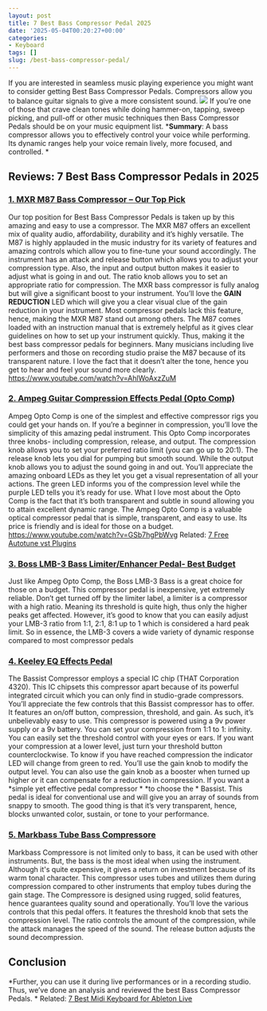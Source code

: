 ```yaml
---
layout: post
title: 7 Best Bass Compressor Pedal 2025
date: '2025-05-04T00:20:27+00:00'
categories:
- Keyboard
tags: []
slug: /best-bass-compressor-pedal/
---
```


If you are interested in seamless music playing experience you might want to consider getting Best Bass Compressor Pedals. Compressors allow you to balance guitar signals to give a more consistent sound.
![](/assets/img/12/Pest-Control.jpg)
If you’re one of those that crave clean tones while doing hammer-on, tapping, sweep picking, and pull-off or other music techniques then Bass Compressor Pedals should be on your music equipment list.
***Summary**: A bass compressor allows you to effectively control your voice while performing. Its dynamic ranges help your voice remain lively, more focused, and controlled. *
## Reviews: 7 Best Bass Compressor Pedals in 2025
### [1. MXR M87 Bass Compressor – Our Top Pick](https://www.amazon.com/dp/B004LG72W8?tag=p-policy-20)
Our top position for Best Bass Compressor Pedals is taken up by this amazing and easy to use a compressor. The MXR M87 offers an excellent mix of quality audio, affordability, durability and it’s highly versatile.
[](https://www.amazon.com/dp/B004LG72W8?tag=p-policy-20)
[](https://www.amazon.com/dp/B0791WV9MG/?tag=p-policy-20)
[](https://www.amazon.com/dp/B01KWPTLQG/ref=as_li_ss_il?&linkCode=li3&tag=p-policy-20&linkId=1d5bedff8c59deadcb5756de1c4165d6)
[](https://www.amazon.com/dp/B01KWPTLQG/ref=as_li_ss_il?&linkCode=li2&tag=p-policy-20&linkId=2742498f1d11ed7b298176c4737e30ac)
[](https://www.amazon.com/dp/B00E1N09JO/?tag=p-policy-20)
The M87 is highly applauded in the music industry for its variety of features and amazing controls which allow you to fine-tune your sound accordingly.
The instrument has an attack and release button which allows you to adjust your compression type. Also, the input and output button makes it easier to adjust what is going in and out. The ratio knob allows you to set an appropriate ratio for compression.
The MXR bass compressor is fully analog but will give a significant boost to your instrument.
You’ll love the
**GAIN REDUCTION**
LED which will give you a clear visual clue of the gain reduction in your instrument. Most compressor pedals lack this feature, hence, making the MXR M87 stand out among others.
The M87 comes loaded with an instruction manual that is extremely helpful as it gives clear guidelines on how to set up your instrument quickly. Thus, making it the best bass compressor pedals for beginners.
Many musicians including live performers and those on recording studio praise the M87 because of its transparent nature. I love the fact that it doesn’t alter the tone, hence you get to hear and feel your sound more clearly.
https://www.youtube.com/watch?v=AhlWoAxzZuM
### [2. Ampeg Guitar Compression Effects Pedal (Opto Comp)](https://www.amazon.com/dp/B079H4YYP7?tag=p-policy-20)
Ampeg Opto Comp is one of the simplest and effective compressor rigs you could get your hands on.
[](https://www.amazon.com/dp/B079H4YYP7?tag=p-policy-20)
[](https://www.amazon.com/dp/B0791WV9MG/?tag=p-policy-20)
[](https://www.amazon.com/dp/B01KWPTLQG/ref=as_li_ss_il?&linkCode=li3&tag=p-policy-20&linkId=1d5bedff8c59deadcb5756de1c4165d6)
[](https://www.amazon.com/dp/B01KWPTLQG/ref=as_li_ss_il?&linkCode=li2&tag=p-policy-20&linkId=2742498f1d11ed7b298176c4737e30ac)
[](https://www.amazon.com/dp/B00E1N09JO/?tag=p-policy-20)
If you’re a beginner in compression, you’ll love the simplicity of this amazing pedal instrument. This Opto Comp incorporates three knobs- including compression, release, and output.
The compression knob allows you to set your preferred ratio limit (you can go up to 20:1). The release knob lets you dial for pumping but smooth sound. While the output knob allows you to adjust the sound going in and out.
You’ll appreciate the amazing onboard LEDs as they let you get a visual representation of all your actions. The green LED informs you of the compression level while the purple LED tells you it’s ready for use.
What I love most about the Opto Comp is the fact that it’s both transparent and subtle in sound allowing you to attain excellent dynamic range.
The Ampeg Opto Comp is a valuable optical compressor pedal that is simple, transparent, and easy to use. Its price is friendly and is ideal for those on a budget.
https://www.youtube.com/watch?v=GSb7hgPbWvg
Related:
[7 Free Autotune vst Plugins](https://pestpolicy.com/free-autotune-vst-plugins/)
### [3. Boss LMB-3 Bass Limiter/Enhancer Pedal- Best Budget](https://www.amazon.com/dp/B000SLP5M4?tag=p-policy-20)
Just like Ampeg Opto Comp, the Boss LMB-3 Bass is a great choice for those on a budget. This compressor pedal is inexpensive, yet extremely reliable.
[](https://www.amazon.com/dp/B000SLP5M4?tag=p-policy-20)
[](https://www.amazon.com/dp/B0791WV9MG/?tag=p-policy-20)
[](https://www.amazon.com/dp/B01KWPTLQG/ref=as_li_ss_il?&linkCode=li3&tag=p-policy-20&linkId=1d5bedff8c59deadcb5756de1c4165d6)
[](https://www.amazon.com/dp/B01KWPTLQG/ref=as_li_ss_il?&linkCode=li2&tag=p-policy-20&linkId=2742498f1d11ed7b298176c4737e30ac)
[](https://www.amazon.com/dp/B00E1N09JO/?tag=p-policy-20)
Don’t get turned off by the limiter label, a limiter is a compressor with a high ratio. Meaning its threshold is quite high, thus only the higher peaks get affected.
However, it’s good to know that you can easily adjust your LMB-3 ratio from 1:1, 2:1, 8:1 up to 1 which is considered a hard peak limit.
So in essence, the LMB-3 covers a wide variety of dynamic response compared to most compressor pedals
### [4. Keeley EQ Effects Pedal](https://www.amazon.com/dp/B00QXUMVBM?tag=p-policy-20)
The Bassist Compressor employs a special IC chip (THAT Corporation 4320). This IC chipsets this compressor apart because of its powerful integrated circuit which you can only find in studio-grade compressors.
[](https://www.amazon.com/dp/B00QXUMVBM?tag=p-policy-20)
[](https://www.amazon.com/dp/B0791WV9MG/?tag=p-policy-20)
[](https://www.amazon.com/dp/B01KWPTLQG/ref=as_li_ss_il?&linkCode=li3&tag=p-policy-20&linkId=1d5bedff8c59deadcb5756de1c4165d6)
[](https://www.amazon.com/dp/B01KWPTLQG/ref=as_li_ss_il?&linkCode=li2&tag=p-policy-20&linkId=2742498f1d11ed7b298176c4737e30ac)
[](https://www.amazon.com/dp/B00E1N09JO/?tag=p-policy-20)
You’ll appreciate the few controls that this Bassist compressor has to offer. It features an on/off button, compression, threshold, and gain. As such, it’s unbelievably easy to use.
This compressor is powered using a 9v power supply or a 9v battery. You can set your compression from 1:1 to 1: infinity. You can easily set the threshold control with your eyes or ears. If you want your compression at a lower level, just turn your threshold button counterclockwise.
To know if you have reached compression the indicator LED will change from green to red. You’ll use the gain knob to modify the output level. You can also use the gain knob as a booster when turned up higher or it can compensate for a reduction in compression.
If you want a
*simple yet effective pedal compressor *
*to choose the *
Bassist. This pedal is ideal for conventional use and will give you an array of sounds from snappy to smooth. The good thing is that it’s very transparent, hence, blocks unwanted color, sustain, or tone to your performance.
### [5. Markbass Tube Bass Compressore](https://www.amazon.com/dp/B003066QPO?tag=p-policy-20)
Markbass Compressore is not limited only to bass, it can be used with other instruments. But, the bass is the most ideal when using the instrument. Although it's quite expensive, it gives a return on investment because of its warm tonal character.
[](https://www.amazon.com/dp/B003066QPO?tag=p-policy-20)
[](https://www.amazon.com/dp/B0791WV9MG/?tag=p-policy-20)
[](https://www.amazon.com/dp/B01KWPTLQG/ref=as_li_ss_il?&linkCode=li3&tag=p-policy-20&linkId=1d5bedff8c59deadcb5756de1c4165d6)
[](https://www.amazon.com/dp/B01KWPTLQG/ref=as_li_ss_il?&linkCode=li2&tag=p-policy-20&linkId=2742498f1d11ed7b298176c4737e30ac)
[](https://www.amazon.com/dp/B00E1N09JO/?tag=p-policy-20)
This compressor uses tubes and utilizes them during compression compared to other instruments that employ tubes during the gain stage.
The Compressore is designed using rugged, solid features, hence guarantees quality sound and operationally.
You’ll love the various controls that this pedal offers. It features the threshold knob that sets the compression level. The ratio controls the amount of the compression, while the attack manages the speed of the sound. The release button adjusts the sound decompression.
## Conclusion
*Further, you can use it during live performances or in a recording studio. Thus, we’ve done an analysis and reviewed the best Bass Compressor Pedals. *
Related:
[7 Best Midi Keyboard for Ableton Live](https://pestpolicy.com/best-midi-keyboard-for-ableton/)
